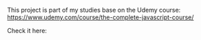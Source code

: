 This project is part of my studies base on the Udemy course:
  https://www.udemy.com/course/the-complete-javascript-course/

Check it here: 
